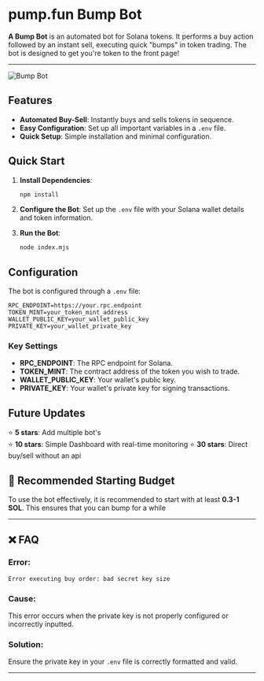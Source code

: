 # pump.fun Bump Bot

**A Bump Bot** is an automated bot for Solana tokens. It performs a buy action followed by an instant sell, executing quick "bumps" in token trading. The bot is designed to get you're token to the front page!
___
![Bump Bot](https://i.imgur.com/oblDm1T.png)

## Features

- **Automated Buy-Sell**: Instantly buys and sells tokens in sequence.
- **Easy Configuration**: Set up all important variables in a `.env` file.
- **Quick Setup**: Simple installation and minimal configuration.

## Quick Start

1. **Install Dependencies**:
   ```bash
   npm install
   ```

2. **Configure the Bot**: Set up the `.env` file with your Solana wallet details and token information.

3. **Run the Bot**:
   ```bash
   node index.mjs
   ```

## Configuration

The bot is configured through a `.env` file:

```plaintext
RPC_ENDPOINT=https://your.rpc.endpoint
TOKEN_MINT=your_token_mint_address
WALLET_PUBLIC_KEY=your_wallet_public_key
PRIVATE_KEY=your_wallet_private_key
```

### Key Settings

- **RPC_ENDPOINT**: The RPC endpoint for Solana.
- **TOKEN_MINT**: The contract address of the token you wish to trade.
- **WALLET_PUBLIC_KEY**: Your wallet's public key.
- **PRIVATE_KEY**: Your wallet's private key for signing transactions.

## Future Updates

⭐ **5 stars**: Add multiple bot's  
⭐ **10 stars**: Simple Dashboard with real-time monitoring 
⭐ **30 stars**: Direct buy/sell without an api  

## 🚀 Recommended Starting Budget

To use the bot effectively, it is recommended to start with at least **0.3-1 SOL**. This ensures that you can bump for a while

---

## ❌ **FAQ**


### **Error:**  
`Error executing buy order: bad secret key size`

### **Cause:**  
This error occurs when the private key is not properly configured or incorrectly inputted.

### **Solution:**  
Ensure the private key in your `.env` file is correctly formatted and valid.

---
